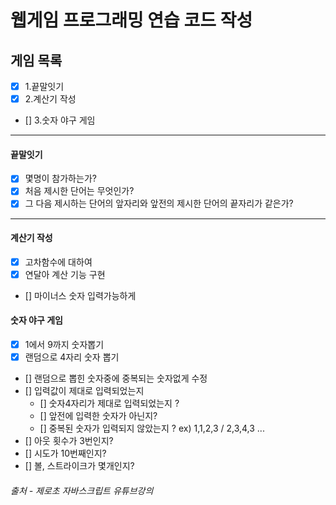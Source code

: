# 웹게임 프로그래밍 연습 코드 작성

## 게임 목록

- [x] 1.끝말잇기
- [x] 2.계산기 작성
- [] 3.숫자 야구 게임

---

#### 끝말잇기

- [x] 몇명이 참가하는가?
- [x] 처음 제시한 단어는 무엇인가?
- [x] 그 다음 제시하는 단어의 앞자리와 앞전의 제시한 단어의 끝자리가 같은가?

---

#### 계산기 작성

- [x] 고차함수에 대하여
- [x] 연달아 계산 기능 구현
- [] 마이너스 숫자 입력가능하게

#### 숫자 야구 게임

- [x] 1에서 9까지 숫자뽑기
- [x] 랜덤으로 4자리 숫자 뽑기
- [] 랜덤으로 뽑힌 숫자중에 중복되는 숫자없게 수정
- [] 입력값이 제대로 입력되었는지
  - [] 숫자4자리가 제대로 입력되었는지 ?
  - [] 앞전에 입력한 숫자가 아닌지?
  - [] 중복된 숫자가 입력되지 않았는지 ? ex) 1,1,2,3 / 2,3,4,3 ...
- [] 아웃 횟수가 3번인지?
- [] 시도가 10번째인지?
- [] 볼, 스트라이크가 몇개인지?

###### 출처 - 제로초 자바스크립트 유튜브강의
